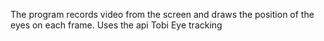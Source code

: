 The program records video from the screen and draws the position of the eyes on each frame. Uses the api Tobi Eye tracking

